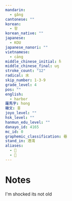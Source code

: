 ```yaml
---
mandarin:
  - gǎng
cantonese: ""
korean:
  - 항
korean_native: ""
japanese:
  - KOU
japanese_nanori: ""
vietnamese:
  - cảng
middle_chinese_initial: ɦ
middle_chinese_final: uŋ
stroke_count: "12"
radical: 水
skip_number: 1-3-9
grade_level: 4
pos: ""
english:
  - harbor
羅馬字: hong
韓文: 홍
joyo_level: ""
hsk_level: ""
hanmun_edu_level: ""
danayo_id: 4165
mc_id: 0
graphemic_classification: 巷
stand_in: 港湾
aliases:
  - 𣽣
  - 𣿑
---
```


# Notes
I'm shocked its not old
